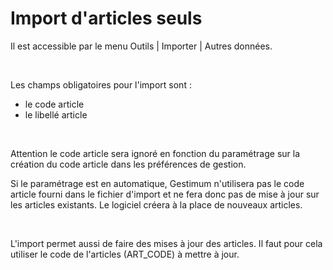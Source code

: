 # Import d'articles seuls
Il est accessible 
 par le menu Outils 
 | Importer | Autres données. 


 


Les champs obligatoires pour l'import sont :


* le code article
* le libellé article


 


Attention le code article sera ignoré en fonction du paramétrage sur 
 la création du code article dans les préférences de gestion.


Si le paramétrage est en automatique, Gestimum n'utilisera pas le code 
 article fourni dans le fichier d'import et ne fera donc pas de mise à 
 jour sur les articles existants. Le logiciel créera à la place de nouveaux 
 articles.


 


L'import permet aussi de faire des mises à jour des articles. Il faut 
 pour cela utiliser le code de l'articles 
 (ART\_CODE) à mettre à jour.


 



